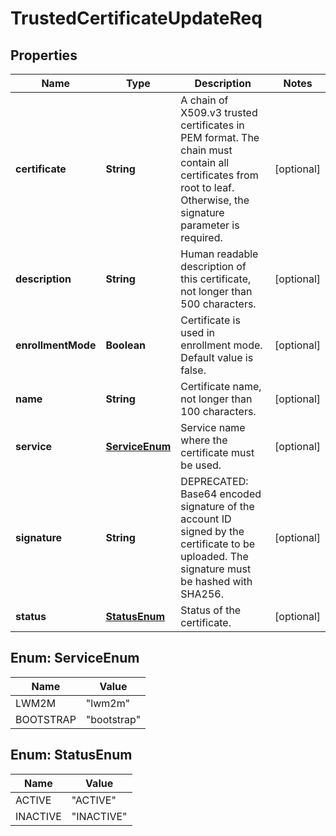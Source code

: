 
# TrustedCertificateUpdateReq

## Properties
Name | Type | Description | Notes
------------ | ------------- | ------------- | -------------
**certificate** | **String** | A chain of X509.v3 trusted certificates in PEM format. The chain must contain all certificates from root to leaf. Otherwise, the signature parameter is required. |  [optional]
**description** | **String** | Human readable description of this certificate, not longer than 500 characters. |  [optional]
**enrollmentMode** | **Boolean** | Certificate is used in enrollment mode. Default value is false. |  [optional]
**name** | **String** | Certificate name, not longer than 100 characters. |  [optional]
**service** | [**ServiceEnum**](#ServiceEnum) | Service name where the certificate must be used. |  [optional]
**signature** | **String** | DEPRECATED: Base64 encoded signature of the account ID signed by the certificate to be uploaded. The signature must be hashed with SHA256. |  [optional]
**status** | [**StatusEnum**](#StatusEnum) | Status of the certificate. |  [optional]


<a name="ServiceEnum"></a>
## Enum: ServiceEnum
Name | Value
---- | -----
LWM2M | &quot;lwm2m&quot;
BOOTSTRAP | &quot;bootstrap&quot;


<a name="StatusEnum"></a>
## Enum: StatusEnum
Name | Value
---- | -----
ACTIVE | &quot;ACTIVE&quot;
INACTIVE | &quot;INACTIVE&quot;



